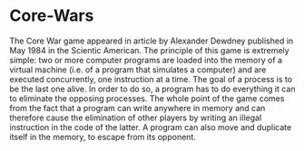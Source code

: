 # Core-Wars

The Core War game appeared in article by Alexander Dewdney published in May 1984 in the Scientic American. The principle of this game
is extremely simple: two or more computer programs are loaded into the memory of a virtual machine (i.e. of a program that simulates a
computer) and are executed concurrently, one instruction at a time. The goal of a process is to be the last one alive. In order to do so, a
program has to do everything it can to eliminate the opposing processes. The whole point of the game comes from the fact that a program
can write anywhere in memory and can therefore cause the elimination of other players by writing an illegal instruction in the code of the
latter. A program can also move and duplicate itself in the memory, to escape from its opponent.
